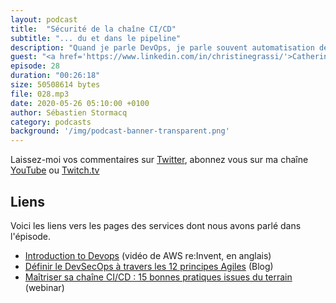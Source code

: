 ```yaml
---
layout: podcast
title:  "Sécurité de la chaîne CI/CD"
subtitle: "... du et dans le pipeline"
description: "Quand je parle DevOps, je parle souvent automatisation des builds et des déploiements. Les chaînes d'intégration continues et de déploiements continus doivent être sécurisées car elles peuvent déployer du code en production. Qui y a accès ? A quoi ont-elles accès ? Quelle est la qualité du code qui passe dedans ?  Dans cet épisode, nous discutons de la sécurité des chaînes de CI/CD."
guest: "<a href='https://www.linkedin.com/in/christinegrassi/'>Catherine Grassi</a>, consultante sécurité cloud chez Devoteam Revolve."
episode: 28
duration: "00:26:18"
size: 50508614 bytes 
file: 028.mp3  
date: 2020-05-26 05:10:00 +0100
author: Sébastien Stormacq
category: podcasts
background: '/img/podcast-banner-transparent.png'
---
```


Laissez-moi vos commentaires sur [Twitter](https://twitter.com/sebsto), abonnez vous sur ma chaîne [YouTube](https://www.youtube.com/sebsto) ou [Twitch.tv](https://www.twitch.tv/sebAWS)

## Liens

Voici les liens vers les pages des services dont nous avons parlé dans l'épisode.

- [Introduction to Devops](https://www.youtube.com/watch?v=wugkTArXBYo&list=PLZ_TUMnTqfu807CK1WZis4h89umhDapCE&index=42) (vidéo de AWS re:Invent, en anglais)
- [Définir le DevSecOps à travers les 12 principes Agiles](https://blog.revolve.team/2020/04/07/definir-devsecops-principes-agiles/) (Blog)
- [Maîtriser sa chaîne CI/CD : 15 bonnes pratiques issues du terrain](https://www.gotostage.com/channel/2a0f3839a7f642ab973339dc0913c6ac/recording/9fae4720089745e29ce38bafe373d2a9/watch?source=CHANNEL) (webinar)
